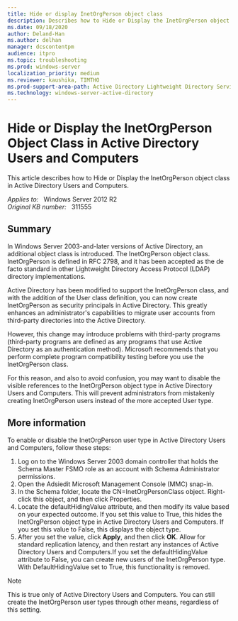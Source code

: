 ```yaml
---
title: Hide or display InetOrgPerson object class
description: Describes how to Hide or Display the InetOrgPerson object class in Active Directory Users and Computers.
ms.date: 09/18/2020
author: Deland-Han
ms.author: delhan
manager: dcscontentpm
audience: itpro
ms.topic: troubleshooting
ms.prod: windows-server
localization_priority: medium
ms.reviewer: kaushika, TIMTHO
ms.prod-support-area-path: Active Directory Lightweight Directory Services (AD LDS) and Active Directory Application Mode (ADAM)
ms.technology: windows-server-active-directory 
---
```

# Hide or Display the InetOrgPerson Object Class in Active Directory Users and Computers

This article describes how to Hide or Display the InetOrgPerson object class in Active Directory Users and Computers.

_Applies to:_ &nbsp; Windows Server 2012 R2  
_Original KB number:_ &nbsp; 311555

## Summary

In Windows Server 2003-and-later versions of Active Directory, an additional object class is introduced. The InetOrgPerson object class. InetOrgPerson is defined in RFC 2798, and it has been accepted as the de facto standard in other Lightweight Directory Access Protocol (LDAP) directory implementations.

Active Directory has been modified to support the InetOrgPerson class, and with the addition of the User class definition, you can now create InetOrgPerson as security principals in Active Directory. This greatly enhances an administrator's capabilities to migrate user accounts from third-party directories into the Active Directory.

However, this change may introduce problems with third-party programs (third-party programs are defined as any programs that use Active Directory as an authentication method). Microsoft recommends that you perform complete program compatibility testing before you use the InetOrgPerson class.

For this reason, and also to avoid confusion, you may want to disable the visible references to the InetOrgPerson object type in Active Directory Users and Computers. This will prevent administrators from mistakenly creating InetOrgPerson users instead of the more accepted User type.

## More information

To enable or disable the InetOrgPerson user type in Active Directory Users and Computers, follow these steps:

1. Log on to the Windows Server 2003 domain controller that holds the Schema Master FSMO role as an account with Schema Administrator permissions.
2. Open the Adsiedit Microsoft Management Console (MMC) snap-in.
3. In the Schema folder, locate the CN=InetOrgPersonClass object. Right-click this object, and then click Properties.
4. Locate the defaultHidingValue attribute, and then modify its value based on your expected outcome. If you set this value to True, this hides the InetOrgPerson object type in Active Directory Users and Computers. If you set this value to False, this displays the object type.
5. After you set the value, click **Apply**, and then click **OK**. Allow for standard replication latency, and then restart any instances of Active Directory Users and Computers.If you set the defaultHidingValue attribute to False, you can create new users of the InetOrgPerson type. With DefaultHidingValue set to True, this functionality is removed.

> [!NOTE]
> This is true only of Active Directory Users and Computers. You can still create the InetOrgPerson user types through other means, regardless of this setting.
